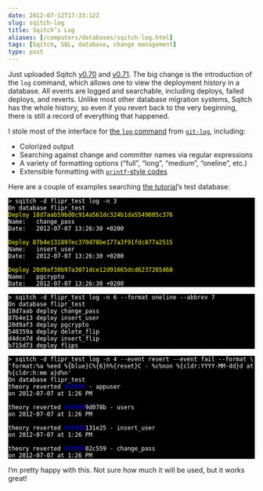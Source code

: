 ```yaml
--- 
date: 2012-07-12T17:33:12Z
slug: sqitch-log
title: Sqitch’s Log
aliases: [/computers/databases/sqitch-log.html]
tags: [Sqitch, SQL, database, change management]
type: post
---
```


<p>Just uploaded Sqitch <a href="https://metacpan.org/release/DWHEELER/App-Sqitch-0.70-TRIAL">v0.70</a> and <a href="https://metacpan.org/release/DWHEELER/App-Sqitch-0.71-TRIAL">v0.71</a>. The big change is the introduction of the <code>log</code> command, which allows one to view the deployment history in a database. All events are logged and searchable, including deploys, failed deploys, and reverts. Unlike most other database migration systems, Sqitch has the whole history, so even if you revert back to the very beginning, there is still a record of everything that happened.</p>

<p>I stole most of the interface for <a href="https://github.com/theory/sqitch/blob/master/lib/sqitch-log.pod">the <code>log</code> command</a> from <a href="http://git-scm.com/docs/git-log"><code>git-log</code></a>, including:</p>

<ul>
<li>Colorized output</li>
<li>Searching against change and committer names via regular expressions</li>
<li>A variety of formatting options (“full”, “long”, “medium”, “oneline”, etc.)</li>
<li>Extensible formatting with <a href="https://github.com/theory/sqitch/blob/master/lib/sqitch-log.pod#formats"><code>printf</code>-style codes</a></li>
</ul>


<p>Here are a couple of examples searching <a href="https://github.com/theory/sqitch/blob/master/lib/sqitchtutorial.pod">the tutorial</a>’s test database:</p>

<pre style="background:black;color:white"><code>&gt; sqitch -d flipr_test log -n 3
On database flipr_test
<span style="color:yellow">Deploy 18d7aab59bd0c914a561dc324b1da5549605c376</span>
Name:   change_pass
Date:   2012-07-07 13:26:30 +0200

<span style="color:yellow">Deploy 87b4e131897ec370d78be177a3f91fdc877a2515</span>
Name:   insert_user
Date:   2012-07-07 13:26:30 +0200

<span style="color:yellow">Deploy 20d9af30b97a3071dce12d91665dcd6237265d60</span>
Name:   pgcrypto
Date:   2012-07-07 13:26:30 +0200
</code></pre>

<pre style="background:black;color:white"><code>&gt; sqitch -d flipr_test log -n 6 --format oneline --abbrev 7
On database flipr_test
18d7aab deploy change_pass
87b4e13 deploy insert_user
20d9af3 deploy pgcrypto
540359a deploy delete_flip
d4dce7d deploy insert_flip
b715d73 deploy flips
</code></pre>

<pre style="background:black;color:white"><code>&gt; sqitch -d flipr_test log -n 4 --event revert --event fail --format \
'format:%a %eed %{blue}C%{6}h%{reset}C - %c%non %{cldr:YYYY-MM-dd}d at %{cldr:h:mm a}d%n' 
On database flipr_test
theory reverted <span style="color:blue">9df095</span> - appuser
on 2012-07-07 at 1:26 PM

theory reverted <span style="color:blue">9df095</span>9d078b</span> - users
on 2012-07-07 at 1:26 PM

theory reverted <span style="color:blue">9df095</span>131e25</span> - insert_user
on 2012-07-07 at 1:26 PM

theory reverted <span style="color:blue">9df095</span>02c559</span> - change_pass
on 2012-07-07 at 1:26 PM
</code></pre>

<p>I’m pretty happy with this. Not sure how much it will be used, but it works great!</p>
